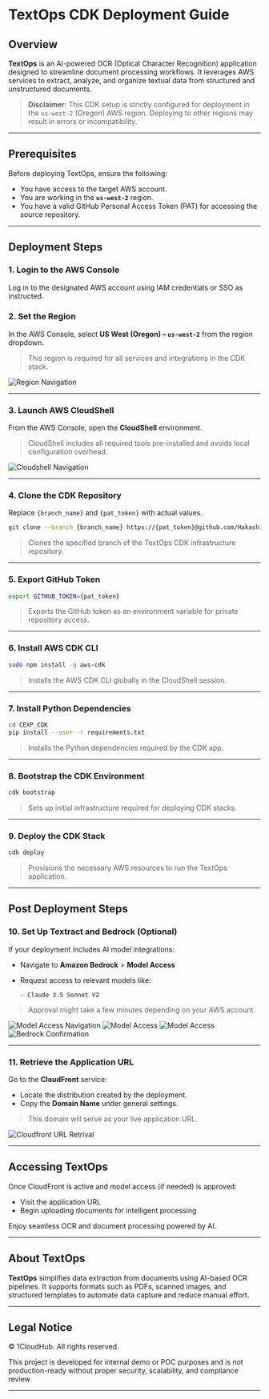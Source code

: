 # TextOps CDK Deployment Guide

## Overview

**TextOps** is an AI-powered OCR (Optical Character Recognition) application designed to streamline document processing workflows. It leverages AWS services to extract, analyze, and organize textual data from structured and unstructured documents.

> **Disclaimer**: This CDK setup is strictly configured for deployment in the `us-west-2` (Oregon) AWS region. Deploying to other regions may result in errors or incompatibility.

---

## Prerequisites

Before deploying TextOps, ensure the following:

* You have access to the target AWS account.
* You are working in the **`us-west-2`** region.
* You have a valid GitHub Personal Access Token (PAT) for accessing the source repository.

---

## Deployment Steps

### 1. Login to the AWS Console

Log in to the designated AWS account using IAM credentials or SSO as instructed.

### 2. Set the Region

In the AWS Console, select **US West (Oregon) – `us-west-2`** from the region dropdown.

> This region is required for all services and integrations in the CDK stack.

![Region Navigation](./assets/region-navigation.png)

---

### 3. Launch AWS CloudShell

From the AWS Console, open the **CloudShell** environment.

> CloudShell includes all required tools pre-installed and avoids local configuration overhead.

![Cloudshell Navigation](./assets/cloudshell-navigatioin.png)

---

### 4. Clone the CDK Repository

Replace `{branch_name}` and `{pat_token}` with actual values.

```bash
git clone --branch {branch_name} https://{pat_token}@github.com/Hakash1CH/CEXP_CDK.git
```

> Clones the specified branch of the TextOps CDK infrastructure repository.

---

### 5. Export GitHub Token

```bash
export GITHUB_TOKEN={pat_token}
```

> Exports the GitHub token as an environment variable for private repository access.

---

### 6. Install AWS CDK CLI

```bash
sudo npm install -g aws-cdk
```

> Installs the AWS CDK CLI globally in the CloudShell session.

---

### 7. Install Python Dependencies

```bash
cd CEXP_CDK
pip install --user -r requirements.txt
```

> Installs the Python dependencies required by the CDK app.

---

### 8. Bootstrap the CDK Environment

```bash
cdk bootstrap
```

> Sets up initial infrastructure required for deploying CDK stacks.

---

### 9. Deploy the CDK Stack

```bash
cdk deploy
```

> Provisions the necessary AWS resources to run the TextOps application.

---

## Post Deployment Steps

### 10. Set Up Textract and Bedrock (Optional)

If your deployment includes AI model integrations:

* Navigate to **Amazon Bedrock** > **Model Access**
* Request access to relevant models like:

  ```
  - Claude 3.5 Sonnet V2
  ```

> Approval might take a few minutes depending on your AWS account.

![Model Access Navigation](./assets/model-access-navigation.png)
![Model Access](./assets/enable-model.png)
![Model Access](./assets/request-for-access.png)
![Bedrock Confirmation](./assets/bedrock-confirmation-page.png)

---

### 11. Retrieve the Application URL

Go to the **CloudFront** service:

* Locate the distribution created by the deployment.
* Copy the **Domain Name** under general settings.

> This domain will serve as your live application URL.

![Cloudfront URL Retrival](./assets/frontend.png)

---

## Accessing TextOps

Once CloudFront is active and model access (if needed) is approved:

* Visit the application URL
* Begin uploading documents for intelligent processing

Enjoy seamless OCR and document processing powered by AI.

---

## About TextOps

**TextOps** simplifies data extraction from documents using AI-based OCR pipelines. It supports formats such as PDFs, scanned images, and structured templates to automate data capture and reduce manual effort.


---

## Legal Notice

© 1CloudHub. All rights reserved.

This project is developed for internal demo or POC purposes and is not production-ready without proper security, scalability, and compliance review.

---
